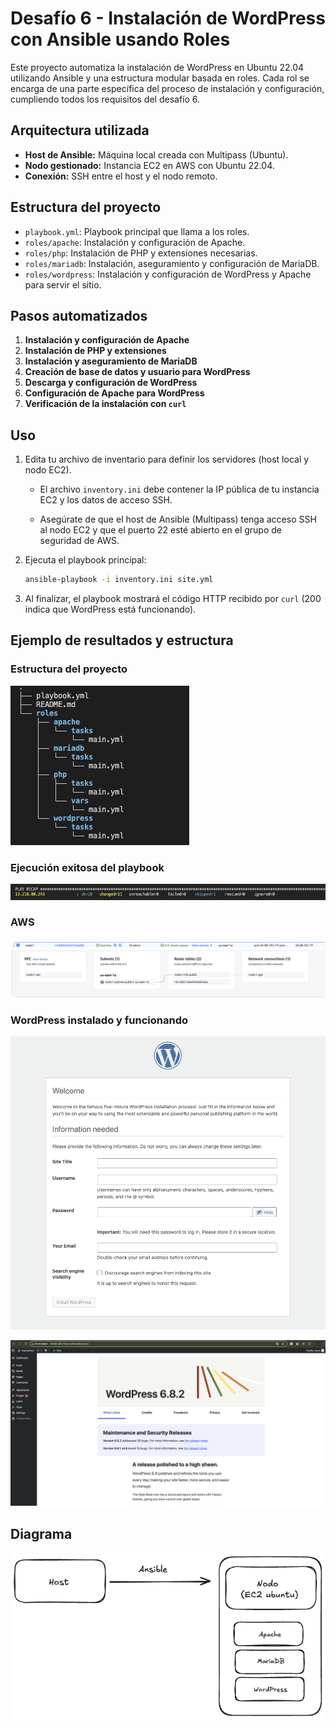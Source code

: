 # Desafío 6 - Instalación de WordPress con Ansible usando Roles

Este proyecto automatiza la instalación de WordPress en Ubuntu 22.04 utilizando Ansible y una estructura modular basada en roles. Cada rol se encarga de una parte específica del proceso de instalación y configuración, cumpliendo todos los requisitos del desafío 6.

## Arquitectura utilizada

- **Host de Ansible:** Máquina local creada con Multipass (Ubuntu).
- **Nodo gestionado:** Instancia EC2 en AWS con Ubuntu 22.04.
- **Conexión:** SSH entre el host y el nodo remoto.

## Estructura del proyecto

- `playbook.yml`: Playbook principal que llama a los roles.
- `roles/apache`: Instalación y configuración de Apache.
- `roles/php`: Instalación de PHP y extensiones necesarias.
- `roles/mariadb`: Instalación, aseguramiento y configuración de MariaDB.
- `roles/wordpress`: Instalación y configuración de WordPress y Apache para servir el sitio.


## Pasos automatizados

1. **Instalación y configuración de Apache**
2. **Instalación de PHP y extensiones**
3. **Instalación y aseguramiento de MariaDB**
4. **Creación de base de datos y usuario para WordPress**
5. **Descarga y configuración de WordPress**
6. **Configuración de Apache para WordPress**
7. **Verificación de la instalación con `curl`**

## Uso

1. Edita tu archivo de inventario para definir los servidores (host local y nodo EC2).
   
   - El archivo `inventory.ini` debe contener la IP pública de tu instancia EC2 y los datos de acceso SSH.
   
   - Asegúrate de que el host de Ansible (Multipass) tenga acceso SSH al nodo EC2 y que el puerto 22 esté abierto en el grupo de seguridad de AWS.

2. Ejecuta el playbook principal:

   ```bash
   ansible-playbook -i inventory.ini site.yml
   ```

3. Al finalizar, el playbook mostrará el código HTTP recibido por `curl` (200 indica que WordPress está funcionando).

## Ejemplo de resultados y estructura

### Estructura del proyecto

![Estructura de carpetas](./img/tree.png)

### Ejecución exitosa del playbook

![Play recap](./img/playbookok.png)

### AWS

![Instancia EC2](./img/ec2.png)
![Configuración de red](./img/aws%20tree.png)

### WordPress instalado y funcionando
![WordPress funcionando](./img/wordpress2.png)

![WordPress funcionando](./img/wordpress.png)

## Diagrama

![Diagrama](./img/diagrama6.png)